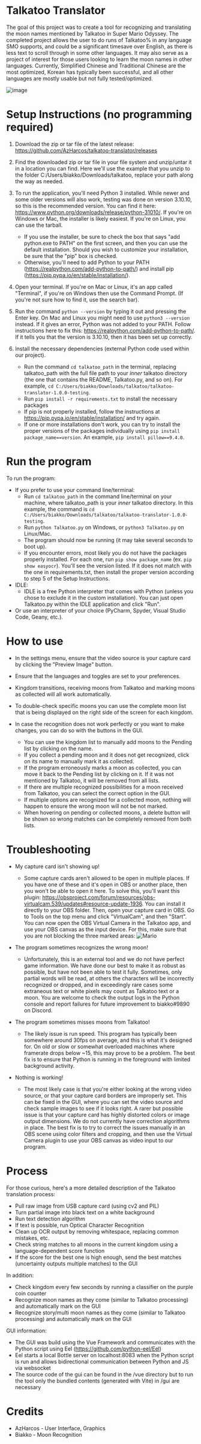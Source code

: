 # Talkatoo Translator

The goal of this project was to create a tool for recognizing and translating the moon names mentioned by Talkatoo in Super Mario Odyssey. The completed project allows the user to do runs of Talkatoo% in any language SMO supports, and could be a significant timesave over English, as there is less text to scroll through in some other languages. It may also serve as a project of interest for those users looking to learn the moon names in other languages. Currently, Simplified Chinese and Traditional Chinese are the most optimized, Korean has typically been successful, and all other languages are mostly usable but not fully tested/optimized.

![image](https://user-images.githubusercontent.com/58895947/226770639-0f0ed7f8-4fac-45f6-9819-86bdd14fc301.png)

# Setup Instructions (no programming required)
1. Download the zip or tar file of the latest release: https://github.com/AzHarcos/talkatoo-translator/releases
2. Find the downloaded zip or tar file in your file system and unzip/untar it in a location you can find. Here we'll use the example that you unzip to the folder C:/Users/biakko/Downloads/talkatoo, replace your path along the way as needed.

3. To run the application, you'll need Python 3 installed. While newer and some older versions will also work, testing was done on version 3.10.10, so this is the recommended version. You can find it here: https://www.python.org/downloads/release/python-31010/. If you're on Windows or Mac, the installer is likely easiest. If you're on Linux, you can use the tarball.
    - If you use the installer, be sure to check the box that says "add python.exe to PATH" on the first screen, and then you can use the default installation. Should you wish to customize your installation, be sure that the "pip" box is checked.
    - Otherwise, you'll need to add Python to your PATH (https://realpython.com/add-python-to-path/) and install pip (https://pip.pypa.io/en/stable/installation/).

4. Open your terminal. If you're on Mac or Linux, it's an app called "Terminal", if you're on Windows then use the Command Prompt. (If you're not sure how to find it, use the search bar).
5. Run the command ```python --version``` by typing it out and pressing the Enter key. On Mac and Linux you might need to use ```python3 --version``` instead. If it gives an error, Python was not added to your PATH. Follow instructions here to fix this: https://realpython.com/add-python-to-path/. If it tells you that the version is 3.10.10, then it has been set up correctly.
6. Install the necessary dependencies (external Python code used within our project).
   - Run the command ```cd talkatoo_path``` in the terminal, replacing talkatoo_path with the full file path to your *inner* talkatoo directory (the one that contains the README, Talkatoo.py, and so on). For example, ```cd C:/Users/biakko/Downloads/talkatoo/talkatoo-translator-1.0.0-testing```.
   - Run ```pip install -r requirements.txt``` to install the necessary packages
   - If pip is not properly installed, follow the instructions at https://pip.pypa.io/en/stable/installation/ and try again.
   - If one or more installations don't work, you can try to install the proper versions of the packages individually using ```pip install package_name==version```. An example, ```pip install pillow==9.4.0```.

# Run the program
To run the program:
- If you prefer to use your command line/terminal:
    - Run ```cd talkatoo_path``` in the command line/terminal on your machine, where talkatoo_path is your *inner* talkatoo directory. In this example, the command is ```cd C:/Users/biakko/Downloads/talkatoo/talkatoo-translator-1.0.0-testing```.
    - Run ```python Talkatoo.py``` on Windows, or ```python3 Talkatoo.py``` on Linux/Mac.
    - The program should now be running (it may take several seconds to boot up).
    - If you encounter errors, most likely you do not have the packages properly installed. For each one, run ```pip show package_name``` (ex. ```pip show easyocr```). You'll see the version listed. If it does not match with the one in requirements.txt, then install the proper version according to step 5 of the Setup Instructions.
- IDLE:
    - IDLE is a free Python interpreter that comes with Python (unless you chose to exclude it in the custom installation). You can just open Talkatoo.py within the IDLE application and click "Run".
- Or use an interpreter of your choice (PyCharm, Spyder, Visual Studio Code, Geany, etc.).

# How to use
- In the settings menu, ensure that the video source is your capture card by clicking the "Preview Image" button.
- Ensure that the languages and toggles are set to your preferences.
- Kingdom transitions, receiving moons from Talkatoo and marking moons as collected will all work automatically.
- To double-check specific moons you can use the complete moon list that is being displayed on the right side of the screen for each kingdom.

- In case the recognition does not work perfectly or you want to make changes, you can do so with the buttons in the GUI.
    - You can use the kingdom list to manually add moons to the Pending list by clicking on the name.
    - If you collect a pending moon and it does not get recognized, click on its name to manually mark it as collected.
    - If the program erroneously marks a moon as collected, you can move it back to the Pending list by clicking on it. If it was not mentioned by Talkatoo, it will be removed from all lists.
    - If there are multiple recognized possibilities for a moon received from Talkatoo, you can select the correct option in the GUI.
    - If multiple options are recognized for a collected moon, nothing will happen to ensure the wrong moon will not be not marked.
    - When hovering on pending or collected moons, a delete button will be shown so wrong matches can be completely removed from both lists.


# Troubleshooting
- My capture card isn't showing up!
    - Some capture cards aren't allowed to be open in multiple places. If you have one of these and it's open in OBS or another place, then you won't be able to open it here. To solve this, you'll want this plugin: https://obsproject.com/forum/resources/obs-virtualcam.539/updates#resource-update-1936. You can install it directly to your OBS folder. Then, open your capture card in OBS. Go to Tools on the top menu and click "VirtualCam", and then "Start". You can now open the OBS Virtual Camera in the Talkatoo app, and use your OBS canvas as the input device. For this, make sure that you are not blocking the three marked areas:
![Mario](https://user-images.githubusercontent.com/58895947/226769903-31fa2320-4461-4032-88c2-25e4676ccf13.jpg)


- The program sometimes recognizes the wrong moon!
    - Unfortunately, this is an external tool and we do not have perfect game information. We have done our best to make it as robust as possible, but have not been able to test it fully. Sometimes, only partial words will be read, at others the characters will be incorrectly recognized or dropped, and in exceedingly rare cases some extraneous text or white pixels may count as Talkatoo text or a moon. You are welcome to check the output logs in the Python console and report failures for future improvement to biakko#9890 on Discord.

- The program sometimes misses moons from Talkatoo!
    - The likely issue is run speed. This program has typically been somewhere around 30fps on average, and this is what it's designed for. On old or slow or somewhat overloaded machines where framerate drops below ~15, this may prove to be a problem. The best fix is to ensure that Python is running in the foreground with limited background activity.


- Nothing is working!
    - The most likely case is that you're either looking at the wrong video source, or that your capture card borders are improperly set. This can be fixed in the GUI, where you can set the video source and check sample images to see if it looks right.
A rarer but possible issue is that your capture card has highly distorted colors or image output dimensions. We do not currently have correction algorithms in place. The best fix is to try to correct the issues manually in an OBS scene using color filters and cropping, and then use the Virtual Camera plugin to use your OBS canvas as video input to our program.


# Process
For those curious, here's a more detailed description of the Talkatoo translation process:
- Pull raw image from USB capture card (using cv2 and PIL)
- Turn partial image into black text on a white background
- Run text detection algorithm
- If text is possible, run Optical Character Recognition
- Clean up OCR output by removing whitespace, replacing common mistakes, etc.
- Check string matches to all moons in the current kingdom using a language-dependent score function
- If the score for the best one is high enough, send the best matches (uncertainty outputs multiple matches) to the GUI

In addition:
- Check kingdom every few seconds by running a classifier on the purple coin counter
- Recognize moon names as they come (similar to Talkatoo processing) and automatically mark on the GUI
- Recognize story/multi moon names as they come (similar to Talkatoo processing) and automatically mark on the GUI

GUI information:
- The GUI was build using the Vue Framework and communicates with the Python script using Eel (https://github.com/python-eel/Eel)
- Eel starts a local Bottle server on localhost:8083 when the Python script is run and allows bidirectional communication between Python and JS via websocket
- The source code of the gui can be found in the /vue directory but to run the tool only the bundled contents (generated with Vite) in /gui are necessary


# Credits
- AzHarcos - User Interface, Graphics
- Biakko - Moon Recognition
